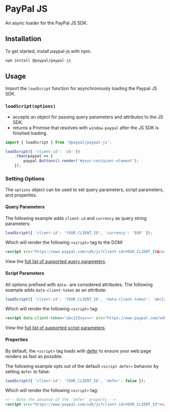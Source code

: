 # PayPal JS

An async loader for the PayPal JS SDK.

## Installation

To get started, install paypal-js with npm.

```sh
npm install @paypal/paypal-js
```

## Usage

Import the `loadScript` function for asynchronously loading the Paypal JS SDK.

### `loadScript(options)`
- accepts an object for passing query parameters and attributes to the JS SDK.
- returns a Promise that resolves with `window.paypal` after the JS SDK is finished loading.

```js
import { loadScript } from '@paypal/paypal-js';

loadScript({ 'client-id': 'sb' })
    .then(paypal => {
        paypal.Buttons().render('#your-container-element');
    });
```

### Setting Options

The `options` object can be used to set query parameters, script parameters, and properties.

#### Query Parameters

The following example adds `client-id` and `currency` as query string parameters:

```js
loadScript({ 'client-id': 'YOUR_CLIENT_ID', 'currency': 'EUR' });
```

Which will render the following `<script>` tag to the DOM:

```html
<script src="https://www.paypal.com/sdk/js?client-id=YOUR_CLIENT_ID&currency=EUR" defer></script>
```

View the [full list of supported query parameters](https://developer.paypal.com/docs/checkout/reference/customize-sdk/#query-parameters).

#### Script Parameters

All options prefixed with `data-` are considered attributes. The following example adds `data-client-token` as an attribute:
```js
loadScript({ 'client-id': 'YOUR_CLIENT_ID', 'data-client-token': 'abc123xyz==' });
```

Which will render the following `<script>` tag:

```html
<script data-client-token="abc123xyz==" src="https://www.paypal.com/sdk/js?client-id=YOUR_CLIENT_ID" defer></script>
```

View the [full list of supported script parameters](https://developer.paypal.com/docs/checkout/reference/customize-sdk/#script-parameters).

#### Properties

By default, the `<script>` tag loads with [defer](https://developer.mozilla.org/en-US/docs/Web/HTML/Element/script#Attributes) to ensure your web page renders as fast as possible.

The following example opts out of the default `<script defer>` behavior by setting `defer` to false:

```js
loadScript({ 'client-id': 'YOUR_CLIENT_ID', 'defer': false });
```

Which will render the following `<script>` tag:

```html
<!-- Note the absense of the `defer` property -->
<script src="https://www.paypal.com/sdk/js?client-id=YOUR_CLIENT_ID"></script>
```
